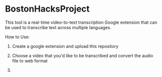 # BostonHacksProject

This tool is a real-time video-to-text transcription Google extension that can be used to transcribe text across multiple languages.

How to Use:

1) Create a google extension and upload this repository

2) Choose a video that you'd like to be transcribed and convert the audio file to web format

3) 




